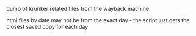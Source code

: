 dump of krunker related files from the wayback machine

html files by date may not be from the exact day - the script just gets the closest saved copy for each day
